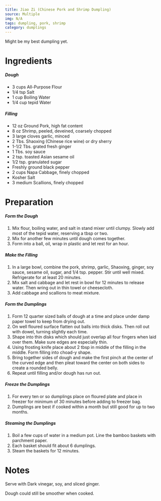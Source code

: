 ```yaml
---
title: Jiao Zi (Chinese Pork and Shrimp Dumpling)
source: Multiple
img: N/A
tags: dumpling, pork, shrimp
category: dumplings
---
```


Might be my best dumpling yet.

Ingredients
===========

##### Dough
* 3 cups All-Purpose Flour
* 1/4 tsp Salt
* 1 cup Boiling Water
* 1/4 cup tepid Water

##### Filling
* 12 oz Ground Pork, high fat content
* 8 oz Shrimp, peeled, deveined, coarsely chopped
* 3 large cloves garlic, minced
* 2 Tbs. Shaoxing (Chinese rice wine) or dry sherry
* 1-1/2 Tbs. grated fresh ginger
* 1 Tbs. soy sauce
* 2 tsp. toasted Asian sesame oil
* 1/2 tsp. granulated sugar
* Freshly ground black pepper
* 2 cups Napa Cabbage, finely chopped
* Kosher Salt
* 3 medium Scallions, finely chopped

Preparation
===========

##### Form the Dough
1. Mix flour, boiling water, and salt in stand mixer until clumpy. Slowly add most of the tepid water, reserving a tbsp or two.
2. Mix for another few minutes until dough comes together.
3. Form into a ball, oil, wrap in plastic and let rest for an hour.

##### Make the Filling
1. In a large bowl, combine the pork, shrimp, garlic, Shaoxing, ginger, soy sauce, sesame oil, sugar, and 1/4 tsp. pepper. Stir until well mixed. Refrigerate for at least 20 minutes.
2. Mix salt and cabbage and let rest in bowl for 12 minutes to release water. Then wring out in thin towel or cheesecloth.
3. Add cabbage and scallions to meat mixture.

##### Form the Dumplings
1. Form 12 quarter sized balls of dough at a time and place under damp paper towel to keep from drying out.
2. On well floured surface flatten out balls into thick disks. Then roll out with dowel, turning slightly each time.
3. Shape into thin disks which should just overlap all four fingers when laid over them. Make sure edges are especially thin.
4. Using frosting knife place about 2 tbsp in middle of the filling in the middle. Form filling into choad-y shape.
5. Bring together sides of dough and make the first pinch at the center of the curved edge and then pleat toward the center on both sides to create a rounded belly.
6. Repeat until filling and/or dough has run out.

##### Freeze the Dumplings
1. For every ten or so dumplings place on floured plate and place in freezer for minimum of 30 minutes before adding to freezer bag.
2. Dumplings are best if cooked within a month but still good for up to two months.

##### Steaming the Dumplings
1. Boil a few cups of water in a medium pot. Line the bamboo baskets with parchment paper.
2. Each basket should fit about 6 dumplings.
3. Steam the baskets for 12 minutes.

Notes
=====
Serve with Dark vinegar, soy, and sliced ginger.


Dough could still be smoother when cooked.

